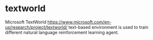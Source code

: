 # textworld
Microsoft TextWorld https://www.microsoft.com/en-us/research/project/textworld/ text-based environment is used to train different natural language reinforcement learning agent.

